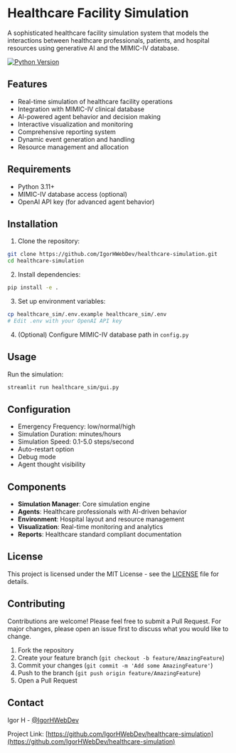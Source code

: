 # Healthcare Facility Simulation

A sophisticated healthcare facility simulation system that models the interactions between healthcare professionals, patients, and hospital resources using generative AI and the MIMIC-IV database.

[![Python Version](https://img.shields.io/badge/python-3.11%2B-blue)](https://www.python.org/downloads/)

## Features

- Real-time simulation of healthcare facility operations
- Integration with MIMIC-IV clinical database
- AI-powered agent behavior and decision making
- Interactive visualization and monitoring
- Comprehensive reporting system
- Dynamic event generation and handling
- Resource management and allocation

## Requirements

- Python 3.11+
- MIMIC-IV database access (optional)
- OpenAI API key (for advanced agent behavior)

## Installation

1. Clone the repository:
```bash
git clone https://github.com/IgorHWebDev/healthcare-simulation.git
cd healthcare-simulation
```

2. Install dependencies:
```bash
pip install -e .
```

3. Set up environment variables:
```bash
cp healthcare_sim/.env.example healthcare_sim/.env
# Edit .env with your OpenAI API key
```

4. (Optional) Configure MIMIC-IV database path in `config.py`

## Usage

Run the simulation:
```bash
streamlit run healthcare_sim/gui.py
```

## Configuration

- Emergency Frequency: low/normal/high
- Simulation Duration: minutes/hours
- Simulation Speed: 0.1-5.0 steps/second
- Auto-restart option
- Debug mode
- Agent thought visibility

## Components

- **Simulation Manager**: Core simulation engine
- **Agents**: Healthcare professionals with AI-driven behavior
- **Environment**: Hospital layout and resource management
- **Visualization**: Real-time monitoring and analytics
- **Reports**: Healthcare standard compliant documentation

## License

This project is licensed under the MIT License - see the [LICENSE](LICENSE) file for details.

## Contributing

Contributions are welcome! Please feel free to submit a Pull Request. For major changes, please open an issue first to discuss what you would like to change.

1. Fork the repository
2. Create your feature branch (`git checkout -b feature/AmazingFeature`)
3. Commit your changes (`git commit -m 'Add some AmazingFeature'`)
4. Push to the branch (`git push origin feature/AmazingFeature`)
5. Open a Pull Request

## Contact

Igor H - [@IgorHWebDev](https://github.com/IgorHWebDev)

Project Link: [https://github.com/IgorHWebDev/healthcare-simulation](https://github.com/IgorHWebDev/healthcare-simulation)